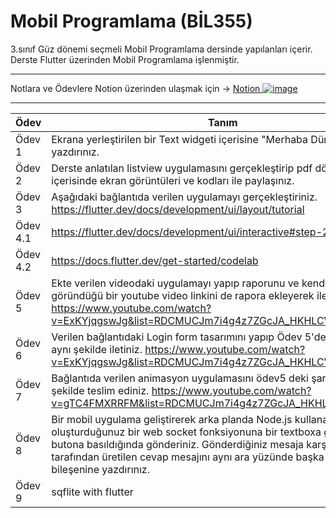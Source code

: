 
# Mobil Programlama (BİL355)
3.sınıf Güz dönemi seçmeli Mobil Programlama dersinde yapılanları içerir.
Derste Flutter üzerinden Mobil Programlama işlenmiştir. 

---
Notlara ve Ödevlere Notion üzerinden ulaşmak için -> [Notion ![image](https://user-images.githubusercontent.com/56133248/154279701-1a5421d6-eba0-4770-9a89-10581cb3435b.png)](https://dawn-squash-710.notion.site/Mobil-Programlama-b86c381d96594cac997e583612efd6a4)

---







| Ödev  | Tanım  | Link |
| ------------ | ------------ | --------- |
| Ödev 1  | Ekrana yerleştirilen bir Text widgeti içerisine "Merhaba Dünya " yazdırınız.  | https://www.youtube.com/watch?v=idpsAplwFKk  |
| Ödev 2  | Derste anlatılan listview uygulamasını gerçekleştirip pdf dökuman içerisinde ekran görüntüleri ve kodları ile paylaşınız.  |
| Ödev 3  | Aşağıdaki bağlantıda verilen uygulamayı gerçekleştiriniz.      https://flutter.dev/docs/development/ui/layout/tutorial | https://www.youtube.com/watch?v=Wi05jHfayus    | https://www.youtube.com/watch?v=GU_C6AprVEE |
| Ödev 4.1  | https://flutter.dev/docs/development/ui/interactive#step-2  |  https://youtu.be/zFhTvRezzBU |
| Ödev 4.2  | https://docs.flutter.dev/get-started/codelab  |  https://youtu.be/BZfCIqxRbAI |
| Ödev 5  | Ekte verilen videodaki uygulamayı yapıp raporunu ve kendinizin göründüğü bir youtube video  linkini de rapora ekleyerek iletiniz. https://www.youtube.com/watch?v=ExKYjqgswJg&list=RDCMUCJm7i4g4z7ZGcJA_HKHLCVw&index=1 | https://www.youtube.com/watch?v=n1K4p_g3iiQ  |
| Ödev 6  | Verilen bağlantıdaki Login form tasarımını yapıp Ödev 5'deki şartlarla aynı şekilde iletiniz. https://www.youtube.com/watch?v=ExKYjqgswJg&list=RDCMUCJm7i4g4z7ZGcJA_HKHLCVw&index=1 | https://www.youtube.com/watch?v=n1K4p_g3iiQ  |
| Ödev 7  | Bağlantıda verilen animasyon uygulamasını ödev5 deki şartlarla aynı şekilde teslim ediniz. https://www.youtube.com/watch?v=gTC4FMXRRFM&list=RDCMUCJm7i4g4z7ZGcJA_HKHLCVw&index=4 | https://www.youtube.com/watch?v=1BO0zSS-84E  |
| Ödev 8  | Bir mobil uygulama geliştirerek arka planda Node.js kullanarak oluşturduğunuz bir web socket fonksiyonuna bir textboxa girilen değeri butona basıldığında gönderiniz. Gönderdiğiniz mesaja karşın sunucu tarafından üretilen cevap mesajını aynı ara yüzünde başka bir textbox bileşenine yazdırınız.  | https://www.youtube.com/watch?v=JBNNeqzALf0  |
| Ödev 9  | sqflite with flutter  |  |



